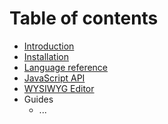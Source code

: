 # Table of contents

* [Introduction](README.md)
* [Installation](installation.md)
* [Language reference](funnelql.md)
* [JavaScript API](javascript-api.md)
* [WYSIWYG Editor](editor.md)
* Guides
  * ...
